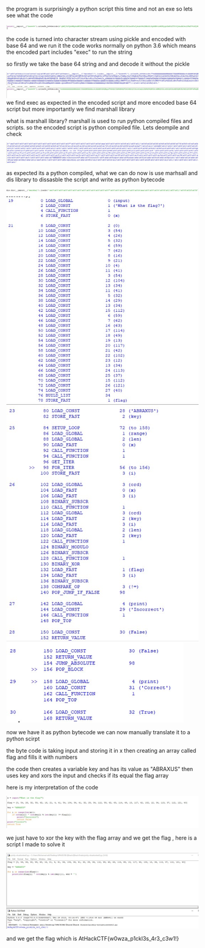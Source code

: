 the program is surprisingly a python script this time and not an exe so lets see what the code

![alt text](https://github.com/Mohamed-Adil-Cyber/AthackReverseSolutions/blob/main/PicklySituation/images/Screenshot_1.jpg)

the code is turned into character stream using pickle and encoded with base 64 and we run it the code works normally on python 3.6 which means the encoded part includes "exec" to run the string

so firstly we take the base 64 string and and decode it without the pickle

![alt text](https://github.com/Mohamed-Adil-Cyber/AthackReverseSolutions/blob/main/PicklySituation/images/Screenshot_2.jpg)
![alt text](https://github.com/Mohamed-Adil-Cyber/AthackReverseSolutions/blob/main/PicklySituation/images/Screenshot_3.jpg)
we find exec as expected in the encoded script and more encoded base 64 script but more importantly we find marshall library 

what is marshall library? marshall is used to run python compiled files and scripts.
so the encoded script is python compiled file. Lets deompile and check

![alt text](https://github.com/Mohamed-Adil-Cyber/AthackReverseSolutions/blob/main/PicklySituation/images/Screenshot_4.jpg)

as expected its a python compiled, what we can do now is use marhsall and dis library to dissasble the script and write as python bytecode

![alt text](https://github.com/Mohamed-Adil-Cyber/AthackReverseSolutions/blob/main/PicklySituation/images/Screenshot_5.jpg)
![alt text](https://github.com/Mohamed-Adil-Cyber/AthackReverseSolutions/blob/main/PicklySituation/images/Screenshot_6.jpg)
![alt text](https://github.com/Mohamed-Adil-Cyber/AthackReverseSolutions/blob/main/PicklySituation/images/Screenshot_7.jpg)
![alt text](https://github.com/Mohamed-Adil-Cyber/AthackReverseSolutions/blob/main/PicklySituation/images/Screenshot_8.jpg)

now we have it as python bytecode we can now manually translate it to a python scirpt

the byte code is taking input and storing it in x then creating an array called flag and fills it with numbers

the code then creates a variable key and has its value as "ABRAXUS" then uses key and xors the input and checks if its equal the flag array 

here is my interpretation of the code

![alt text](https://github.com/Mohamed-Adil-Cyber/AthackReverseSolutions/blob/main/PicklySituation/images/Screenshot_9.jpg)

we just have to xor the key with the flag array and we get the flag , here is a script I made to solve it

![alt text](https://github.com/Mohamed-Adil-Cyber/AthackReverseSolutions/blob/main/PicklySituation/images/Screenshot_10.jpg)


and we get the flag which is AtHackCTF{w0wza_p1ckl3s_4r3_c3w1!}
